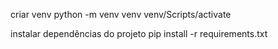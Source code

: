 criar venv
    python -m venv venv
    venv/Scripts/activate

instalar dependências do projeto
    pip install -r requirements.txt
